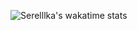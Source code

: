 ![Serelllka's wakatime stats](https://github-readme-stats.vercel.app/api/wakatime?username=Serelllka&theme=radical&langs_count=18&layout=compact)
